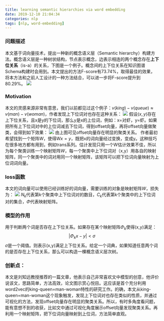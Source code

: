 ```yaml
---
title: learning semantic hierarchies via word embedding
date: 2019-12-10 21:04:34
categories: nlp
tags: [nlp, word-embedding]
---
```


### 问题描述
本文基于词向量技术，提出一种新的概念语义层（Semantic hierarchy）构建方法。概念语义层是一种树状结构，节点表示概念，边表示相连的两个概念存在**上下位关系**（is-a）的关系，下图是一个例子。概念间的上下位关系在知识图谱Schema构建时会用到。本文提出的方法F-score有73.74%，取得最佳的效果，将本方法和之前人工设计的一种方法结合，可以进一步将F-score提升到80.29%。
![](1.jpg)
<!-- more -->
### Motivation 
本文的灵感来源非常有意思，我们以前都见过这个例子：$v(king)-v(queue) \approx v(man) - v(woman)$，作者发现上下位词对也存在这种关系：
![](2.jpg)
假设$(x,y)$存在上下位关系，且x是y的下位词，那么y是x的上位词，例如：x=对虾，y=虾。如果把所有上下位词对中的上位词减去下位词，得到offset向量，再将offset向量做聚类，会得到如下效果：
![](3.jpg)
由上图可见offset向量存在明显的聚类关系。
作者最初希望找到一个矩阵$W$，使得$Wx=y$，既把x的词向量经过变换，变成y。这种技巧在很多地方都有用到，例如trans系列。估计发现只用一个W估计效果不佳，所以为每个聚类训练一个映射矩阵$W$，每一个聚类中上下位词对（x,y）用各自的映射矩阵，同一个聚类中的词对用同一个映射矩阵，该矩阵可以把下位词向量映射为上位词词向量。

### loss函数
本文的词向量可以使用已经训练好的词向量，需要训练的对象是映射矩阵$W$，损失为：
![](4.jpg)
$N_k$代表第k个聚类中上下位词对的数目，$C_k$代表第k个聚类中的上下位词对的集合，$\Phi$代表映射矩阵。

### 模型的作用
用于判断两个词是否存在上下位关系。如果存在某个映射矩阵$\Phi_{k}$使得(x,y)满足：
$$|\Phi_{k}x - y|<\sigma$$
$\sigma$是一个阈值。则表示(x,y)满足上下位关系。给定一个词典，如果知道任意两个词的是否存在上下位关系，那么可以构造一棵概念语义层次树。


### 创新点：
本文是刘知远教授推荐的一篇文章，他表示自己非常喜欢文中模型的创意，他评价说该文，思路简单，方法高效，论文图示赏心悦目。这应该是首个充分利用word2vec的king-queen=man-woman特性的研究工作。的确，本文从king-queen=man-woman这个现象触发，发现上下位词对也存在类似的性质，并通过可视化的方法，发现offset向量存在明显的聚类关系。所以，有时多角度看问题，能有意想不到的收获，比如文中通过可视化角度展示offset向量发现聚类关系。再利用一个映射矩阵，把下位词向量映射到上位词，方法简单直观。

